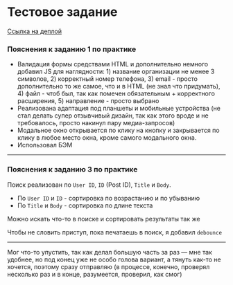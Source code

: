 # Тестовое задание

[Ссылка на деплой](https://shxnxdwn.github.io/test-bhc/)

### Пояснения к заданию 1 по практике

* Валидация формы средствами HTML и дополнительно немного добавил JS для наглядности: 1) название организации не менее 3 символов, 2) корректный номер телефона, 3) email - просто дополнительно то же самое, что и в HTML (не знал что придумать), 4) файл - чтоб был, так как помечен обязательным + корректного расширения, 5) направление - просто выбрано
* Реализована адаптация под планшеты и мобильные устройства (не стал делать супер отзывчивый дизайн, так как этого вроде и не требовалось, просто накинул пару медиа-запросов)
* Модальное окно открывается по клику на кнопку и закрывается по клику в любое место окна, кроме самого модального окна.
* Использовал БЭМ

---

### Пояснения к заданию 3 по практике

Поиск реализован по `User ID`, `ID` (Post ID), `Title` и `Body`.
* По `User ID` и `ID` - сортировка по возрастанию и по убыванию
* По `Title` и `Body` - сортировка по длине текста 

Можно искать что-то в поиске и сортировать результаты так же

Чтобы не словить приступ, пока печатаешь в поиск, я добавил `debounce`

---

Мог что-то упустить, так как делал большую часть за раз — мне так удобнее, но под конец уже не особо голова вариант, а тянуть как-то не хочется, поэтому сразу отправляю (в процессе, конечно, проверял несколько раз и в конце, разумеется, проверил, как смог)
